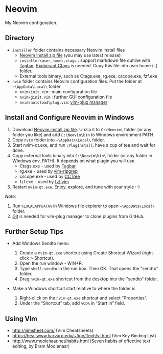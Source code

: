 # Neovim

My Neovim configuration.


## Directory
* `installer` folder contains necessary Neovim install files
  * [Neovim install zip file][] (you may use latest release)
  * `installer\user_home\.ctags` : support markdown file outline with [Tagbar][]. [Exuberant Ctags][] is needed. Copy this file into user home (`~`) folder.
  * External tools binary, such as Ctags.exe, rg.exe, cscope.exe, fzf.exe
* `nvim` folder contains Neovim configuration files. Put the folder at `~\AppData\Local\` folder
  * `nvim\init.vim`         : main configuration file
  * `nvim\ginit.vim`        : further GUI configuration file
  * `nvim\autoload\plug.vim`: [vim-plug manager]


## Install and Configure Neovim in Windows
1. Download [Neovim install zip file][]. Unzip it to `C:\Neovim\` folder (or any folder you like) and add `C:\Neovim\bin` to Windows environment PATH.
2. Copy `nvim` folder into `~\AppData\Local\` folder.
3. Start nvim-qt.exe, and run `:PlugInstall`, have a cup of tea and wait for done.
4. Copy external tools binary into `C:\Neovim\bin\` folder (or any folder in Windows env. PATH). It depends on what plugin you will use.
    - Ctags.exe  - used by [Tagbar][]
    - rg.exe     - used by [vim-ripgrep][]
    - cscope.exe - used by [CCTree][]
	- fzf.exe    - used by [fzf.vim][]
5. Restart `nvim-qt.exe`. Enjoy, explore, and tune with your style :-)

[Neovim install zip file]: <https://github.com/neovim/neovim/wiki/Installing-Neovim>
[vim-plug manager]: <https://github.com/junegunn/vim-plug)>
[Exuberant Ctags]: <http://ctags.sourceforge.net/>
[Universal Ctags]: <https://github.com/universal-ctags>
[Tagbar]: <https://github.com/majutsushi/tagbar>
[ripgrep]: <https://github.com/BurntSushi/ripgrep>
[vim-ripgrep]: <https://github.com/jremmen/vim-ripgrep>
[CCTree]: <https://github.com/vim-scripts/CCTree>
[fzf.vim]: <https://github.com/junegunn/fzf.vim>

*Note:*
1. Run `%LOCALAPPDATA%` in Windows file explorer to open `~\AppData\Local\` folder.
2. [Git](https://git-scm.com) is needed for vim-plug manager to clone plugins from GitHub.


## Further Setup Tips
* Add Windows Sendto menu
  1. Create a `nvim-qt.exe` shortcut using Create Shortcut Wizard (right-click > Shortcut).
  2. Open the run window - WIN+R.
  3. Type `shell:sendto` in the run box. Then OK. That opens the "sendto" folder.
  4. Drag `nvim-qt.exe` shortcut from the desktop into the "sendto" folder.

* Make a Windows shortcut start relative to where the folder is
  1. Right-click on the `nvim-qt.exe` shortcut and select “Properties”.
  2. Under the “Shortcut” tab, add `%CD%` in “Start in” field.


## Using Vim
* http://vimsheet.com/ (Vim Cheatsheets)
* https://hea-www.harvard.edu/~fine/Tech/vi.html (Vim Key Binding List)
* http://www.moolenaar.net/habits.html (Seven habits of effective text editing, by Bram Moolenaar)
